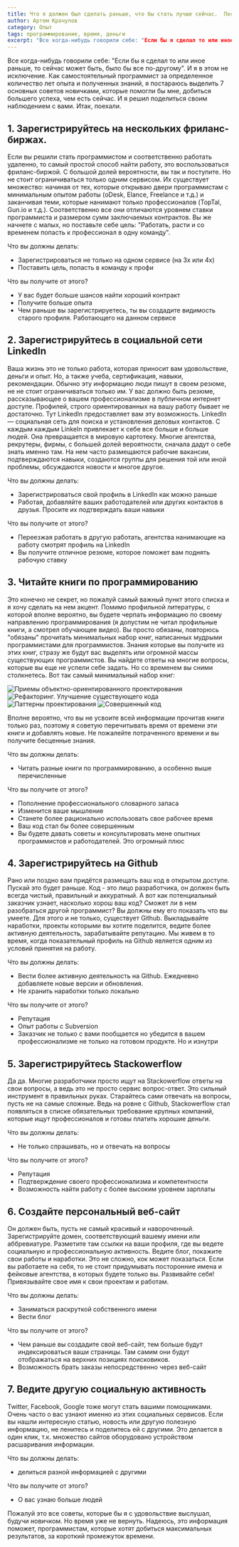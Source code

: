 ```yaml
---
title: Что я должен был сделать раньше, что бы стать лучше сейчас.  Пособие для начинающих программистов.
author: Артем Крачулов
category: Опыт
tags: программирование, время, деньги
excerpt: "Все когда-нибудь говорили себе: "Если бы я сделал то или иное раньше, то сейчас может быть, было бы все по-другому". И я в этом не исключение. Как самостоятельный программист за определенное количество лет опыта и полученных знаний, я постараюсь выделить 7 основных советов новичками"
---
```


Все когда-нибудь говорили себе: "Если бы я сделал то или иное раньше, то сейчас может быть, было бы все по-другому". И я в этом не исключение. Как самостоятельный программист за определенное количество лет опыта и полученных знаний, я постараюсь выделить 7 основных советов новичками, которые помогли бы мне, добиться большего успеха, чем есть сейчас. И я решил поделиться своим наблюдением с вами. Итак, поехали.

## 1. Зарегистрируйтесь на нескольких фриланс-биржax.

Если вы решили стать программистом и соответственно работать удаленно, то самый простой способ найти работу, это воспользоваться фриланс-биржой. С большой долей вероятности, вы так и поступите. Но не стоит ограничиваться только одним сервисом. Их существует множество: начиная от тех, которые открываю двери программистам с минимальным опытом работы (oDesk, Elance, Freelance и т.д.) и заканчивая теми, которые нанимают только профессионалов (TopTal, Gun.io и т.д.). Соответственно все они отличаются уровнем ставки программиста и размером сумм заключаемых контрактов. Вы же начнете с малых, но поставьте себе цель: "Работать, расти и со временем попасть к профессионал в одну команду".

Что вы должны делать:

* Зарегистрироваться не только на одном сервисе (на 3х или 4х)
* Поставить цель, попасть в команду к профи

Что вы получите от этого?

* У вас будет больше шансов найти хороший контракт
* Получите больше опыта
* Чем раньше вы зарегистрируетесь, ты вы создадите видимость старого профиля. Работающего на данном сервисе

## 2. Зарегистрируйтесь в социальной сети LinkedIn

Ваша жизнь это не только работа, которая приносит вам удовольствие, деньги и опыт. Но, а также учеба, сертификация, навыки, рекомендации. Обычно эту информацию люди пишут в своем резюме, не не стоит ограничиваться только им. У вас должно быть резюме, рассказывающее о вашем профессионализме в публичном интернет доступе. Профилей, строго ориентированных на вашу работу бывает не достаточно. Тут LinkedIn предоставляет вам эту возможность. LinkedIn — социальная сеть для поиска и установления деловых контактов. С каждым каждым LinkeIn привлекает к себе все больше и больше людей. Она превращается в мировую картотеку. Многие агентства, рекрутеры, фирмы, с большей долей вероятности, сначала дадут о себе знать именно там. На нем часто размещаются рабочие вакансии, подтверждаются навыки, создаются группы для решения той или иной проблемы, обсуждаются новости и многое другое.

Что вы должны делать:

* Зарегистрироваться свой профиль в LinkedIn как можно раньше
* Работая, добавляйте ваших работодателей или других контактов в друзья. Просите их подтверждать ваши навыки

Что вы получите от этого?

* Переезжая работать в другую работать, агентства нанимающие на работу смотрят профиль на LinkedIn
* Вы получите отличное резюме, которое поможет вам поднять рабочую ставку

## 3. Читайте книги по программированию

Это конечно не секрет, но пожалуй самый важный пункт этого списка и я хочу сделать на нем акцент. Помимо профильной литературы, с которой вполне вероятно, вы будете черпать информацию по своему направлению программирования (я допустим не читал профильные книги, а смотрел обучающее видео). Вы просто обязаны, повторюсь "обязаны" прочитать минимальных набор книг, написанных мудрыми программистами для программистов. Знания которые вы получите из этих книг, стразу же будут вас выделять или огромной массы существующих программистов. Вы найдете ответы на многие вопросы, которые вы еще не успели себе задать. Но со временем вы сними столкнетесь. Вот так самый минимальный набор книг:

![Приемы объектно-ориентированного проектирования](http://www.artemkrachulov.com/wp-content/uploads/2015/08/design-patterns-elements-of-reusable-object-oriented-software-ru.jpg)
![Рефакторинг. Улучшение существующего кода](http://www.artemkrachulov.com/wp-content/uploads/2015/08/refactoring-improving-the-design-of-existing-code-ru.jpg)
![Паттерны проектирования](http://www.artemkrachulov.com/wp-content/uploads/2015/08/head-first-design-patterns-ru.jpg)
![Совершенный код](http://www.artemkrachulov.com/wp-content/uploads/2015/08/code-complete-ru.jpg)


Вполне вероятно, что вы не усвоите всей информации прочитав книги только раз, поэтому я советую перечитывать время от времени эти книги и добавлять новые. Не пожалейте потраченного времени и вы получите бесценные знания.

Что вы должны делать:

* Читать разные книги по программированию, а особенно выше перечисленные

Что вы получите от этого?

* Пополнение профессионального словарного запаса
* Изменится ваше мышление
* Станете более рационально использовать свое рабочее время
* Ваш код стал бы более совершенным
* Вы будете давать советы и консультировать мене опытных программистов и работодателей. Это огромный плюс

## 4. Зарегистрируйтесь на Github

Рано или поздно вам придётся размещать ваш код в открытом доступе. Пускай это будет раньше. Код - это лицо разработчика, он должен быть всегда чистый, правильный и аккуратный. А вот как потенциальный заказчик узнает, насколько хорош ваш код? Сможет ли в нем разобраться другой программист? Вы должны ему его показать что вы умеете. Для этого и не только, существует Github. Выкладывайте наработки, проекты которыми вы хотите поделится, ведите более активную деятельность, зарабатывайте репутацию. Мы живем в то время, когда показательный профиль на Github является одним из условий принятия на работу.

Что вы должны делать:

* Вести более активную деятельность на Github. Ежедневно добавляете новые версии и обновления.
* Не хранить наработки только локально

Что вы получите от этого?

* Репутация
* Опыт работы с Subversion
* Заказчик не только с вами пообщается но убедится в вашем профессионализме не только на готовом продукте. Но и изнутри

## 5. Зарегистрируйтесь Stackowerflow

Да да. Многие разработчики просто ищут на Stackowerflow ответы на свои вопросы, а ведь это не просто сервис вопрос-ответ. Это сильный инструмент в правильных руках. Старайтесь сами отвечать на вопросы, пусть не на самые сложные. Ведь на ровне с Github, Stackowerflow стал появляться в списке обязательных требование крупных компаний, которые ищут профессионалов и готовы платить хорошие деньги.

Что вы должны делать:

* Не только спрашивать, но и отвечать на вопросы

Что вы получите от этого?

* Репутация
* Подтверждение своего профессионализма и компетентности
* Возможность найти работу с более высоким уровнем зарплаты

## 6. Создайте персональный веб-сайт

Он должен быть, пусть не самый красивый и навороченный. Зарегистрируйте домен, соответствующий вашему имени или аббревиатуре. Разметите там ссылки на ваши профиля, где вы ведете социальную и профессиональную активность. Ведите блог, покажите свои работы и наработки. Это не сложно, кок может показаться. Если вы работаете на себя, то не стоит придумывать посторонние имена и фейковые агентства, в которых будете только вы. Развивайте себя! Привязывайте свое имя к свои проектам и работам.

Что вы должны делать:

* Заниматься раскруткой собственного имени
* Вести блог

Что вы получите от этого?

* Чем раньше вы создадите свой веб-сайт, тем больше будут индексироваться ваши страницы. Там самим они будут отображаться на верхних позициях поисковиков.
* Возможность брать заказы непосредственно через веб-сайт

## 7. Ведите другую социальную активность

 Twitter, Facebook, Google тоже могут стать вашими помощниками. Очень часто о вас узнают именно из этих социальных сервисов. Если вы нашли интересную статью, новость или другую полезную информацию, не ленитесь и поделитесь ей с другими. Это делается в один клик, т.к. множество сайтов оборудовано устройством расшаривания информации.

Что вы должны делать:

* делиться разной информацией с другими

Что вы получите от этого?

* О вас узнаю больше людей

Пожалуй это все советы, которые бы я с удовольствие выслушал, будучи новичком. Но время уже не вернуть. Надеюсь, это информация поможет, программистам, которые хотят добиться максимальных результатов, за короткий промежуток времени.












